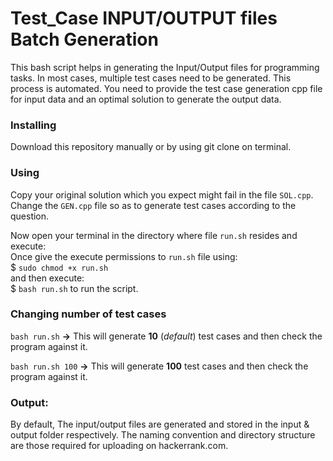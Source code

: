 # Test_Case INPUT/OUTPUT files Batch Generation

This bash script helps in generating the Input/Output files for programming tasks. In most cases, multiple test cases need to be generated. This process is automated. You need to provide the test case generation cpp file for input data and an optimal solution to generate the output data.

### Installing
Download this repository manually or by using git clone on terminal.

### Using
Copy your original solution which you expect might fail in the file `SOL.cpp`. <br>
Change the `GEN.cpp` file so as to generate test cases according to the question. <br>

Now open your terminal in the directory where file `run.sh` resides and execute:<br>
Once give the execute permissions to `run.sh` file using: <br>
$ `sudo chmod +x run.sh` <br>
and then execute: <br>
$ `bash run.sh` to run the script.

### Changing number of test cases
`bash run.sh`
**->** This will generate **10** (_default_) test cases and then check the program against it.

`bash run.sh 100`
**->** This will generate **100** test cases and then check the program against it.

### Output:
By default, The input/output files are generated and stored in the input & output folder respectively. The naming convention and directory structure are those required for uploading on hackerrank.com.
